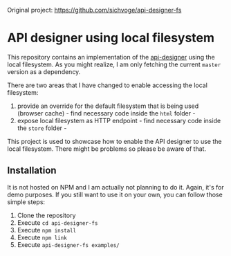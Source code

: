 Original project: https://github.com/sichvoge/api-designer-fs

# API designer using local filesystem

This repository contains an implementation of the [api-designer](https://github.com/mulesoft/api-designer) using the local filesystem. As you might realize, I am only fetching the current `master` version as a dependency. 

There are two areas that I have changed to enable accessing the local filesystem:

1. provide an override for the default filesystem that is being used (browser cache) - find necessary code inside the `html` folder -
2. expose local filesystem as HTTP endpoint - find necessary code inside the `store` folder -  

This project is used to showcase how to enable the API designer to use the local filesystem. There might be problems so please be aware of that.

## Installation

It is not hosted on NPM and I am actually not planning to do it. Again, it's for demo purposes. If you still want to use it on your own, you can follow those simple steps:

1. Clone the repository
2. Execute `cd api-designer-fs`
3. Execute `npm install`
4. Execute `npm link`
5. Execute `api-designer-fs examples/`
